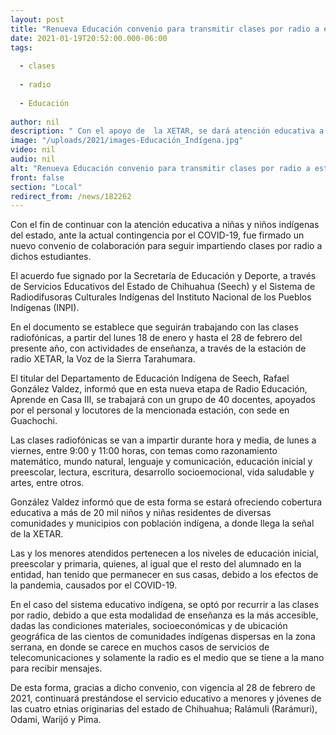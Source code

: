 ```yaml
---
layout: post
title: "Renueva Educación convenio para transmitir clases por radio a estudiantes indígenas de la sierra"
date: 2021-01-19T20:52:00.000-06:00
tags:
  
  - clases
  
  - radio
  
  - Educación
  
author: nil
description: " Con el apoyo de  la XETAR, se dará atención educativa a más de 20 mil alumnos y alumnas de diversas comunidades serranas, a través del programa Radio Educación, Aprende en Casas III"
image: "/uploads/2021/images-Educación_Indígena.jpg"
video: nil
audio: nil
alt: "Renueva Educación convenio para transmitir clases por radio a estudiantes indígenas de la sierra"
front: false
section: "Local"
redirect_from: /news/182262
---
```


Con el fin de continuar con la atención educativa a niñas y niños indígenas del estado, ante la actual contingencia por el COVID-19, fue firmado un nuevo convenio de colaboración para seguir impartiendo clases por radio a dichos estudiantes.

El acuerdo fue signado por la Secretaría de Educación y Deporte, a través de Servicios Educativos del Estado de Chihuahua (Seech) y el Sistema de Radiodifusoras Culturales Indígenas del Instituto Nacional de los Pueblos Indígenas (INPI).

En el documento se establece que seguirán trabajando con las clases radiofónicas, a partir del lunes 18 de enero y hasta el 28 de febrero del presente año, con actividades de enseñanza, a través de la estación de radio XETAR, la Voz de la Sierra Tarahumara.

El titular del Departamento de Educación Indígena de Seech, Rafael González Valdez, informó que en esta nueva etapa de Radio Educación, Aprende en Casa III, se trabajará con un grupo de 40 docentes, apoyados por el personal y locutores de la mencionada estación, con sede en Guachochi.

Las clases radiofónicas se van a impartir durante hora y media, de lunes a viernes, entre 9:00 y 11:00 horas, con temas como razonamiento matemático, mundo natural, lenguaje y comunicación, educación inicial y preescolar, lectura, escritura, desarrollo socioemocional, vida saludable y artes, entre otros.

González Valdez informó que de esta forma se estará ofreciendo cobertura educativa a más de 20 mil niños y niñas residentes de diversas comunidades y municipios con población indígena, a donde llega la señal de la XETAR.

Las y los menores atendidos pertenecen a los niveles de educación inicial, preescolar y primaria, quienes, al igual que el resto del alumnado en la entidad, han tenido que permanecer en sus casas, debido a los efectos de la pandemia, causados por el COVID-19.

En el caso del sistema educativo indígena, se optó por recurrir a las clases por radio, debido a que esta modalidad de enseñanza es la más accesible, dadas las condiciones materiales, socioeconómicas y de ubicación geográfica de las cientos de comunidades indígenas dispersas en la zona serrana, en donde se carece en muchos casos de servicios de telecomunicaciones y solamente la radio es el medio que se tiene a la mano para recibir mensajes.

De esta forma, gracias a dicho convenio, con vigencia al 28 de febrero de 2021, continuará prestándose el servicio educativo a menores y jóvenes de las cuatro etnias originarias del estado de Chihuahua; Ralámuli (Rarámuri), Odami, Warijó y Pima.